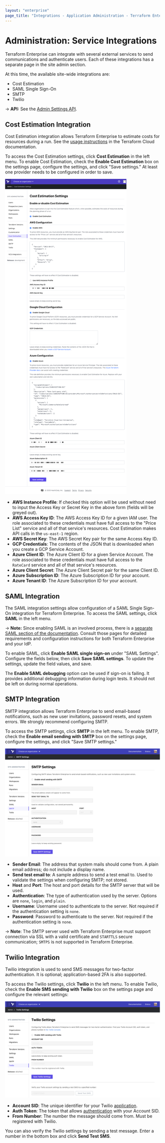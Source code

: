 ```yaml
---
layout: "enterprise"
page_title: "Integrations - Application Administration - Terraform Enterprise"
---
```


# Administration: Service Integrations

Terraform Enterprise can integrate with several external services to send communications and authenticate users. Each of these integrations has a separate page in the site admin section.

At this time, the available site-wide integrations are:

- Cost Estimation
- SAML Single Sign-On
- SMTP
- Twilio

-> **API:** See the [Admin Settings API](/docs/cloud/api/admin/settings.html).

## Cost Estimation Integration

Cost Estimation integration allows Terraform Enterprise to estimate costs for resources during a run. See the [usage instructions](/docs/cloud/cost-estimation/index.html) in the Terraform Cloud documentation.

To access the Cost Estimation settings, click **Cost Estimation** in the left menu. To enable Cost Estimation, check the **Enable Cost Estimation** box on the settings page, configure the settings, and click "Save settings." At least one provider needs to be configured in order to save.

![screenshot: the Cost Estimation admin page](./images/admin-cost-estimation.png)

* **AWS Instance Profile**: If checked this option will be used without need to input the Access Key or Secret Key in the above form (fields will be greyed out).
* **AWS Access Key ID**: The AWS Access Key ID for a given IAM user. The role associated to these credentials must have full access to the "Price List" service and all of that service's resources. Cost Estimation makes API calls in the `us-east-1` region.
* **AWS Secret Key**: The AWS Secret Key pair for the same Access Key ID.
* **GCP Credentials**: The contents of the JSON that is downloaded when you create a GCP Service Account.
* **Azure Client ID**: The Azure Client ID for a given Service Account. The role associated to these credentials must have full access to the `RateCard` service and all of that service's resources.
* **Azure Client Secret**: The Azure Client Secret pair for the same Client ID.
* **Azure Subscription ID**: The Azure Subscription ID for your account.
* **Azure Tenant ID**: The Azure Subscription ID for your account.

## SAML Integration

The SAML integration settings allow configuration of a SAML Single Sign-On integration for Terraform Enterprise. To access the SAML settings, click **SAML** in the left menu.

-> **Note:** Since enabling SAML is an involved process, there is a [separate SAML section of the documentation](../saml/index.html). Consult those pages for detailed requirements and configuration instructions for both Terraform Enterprise and your IdP.

To enable SAML, click **Enable SAML single sign-on** under "SAML Settings". Configure the fields below, then click **Save SAML settings**. To update the settings, update the field values, and save.

The **Enable SAML debugging** option can be used if sign-on is failing. It provides additional debugging information during login tests. It should not be left on during normal operations.

## SMTP Integration

SMTP integration allows Terraform Enterprise to send email-based notifications, such as new user invitations, password resets, and system errors. We strongly recommend configuring SMTP.

To access the SMTP settings, click **SMTP** in the left menu. To enable SMTP, check the **Enable email sending with SMTP** box on the settings page, configure the settings, and click "Save SMTP settings."

![screenshot: the SMTP admin page](./images/admin-smtp.png)

* **Sender Email**: The address that system mails should come from. A plain email address; do not include a display name.
* **Send test email to**: A sample address to send a test email to. Used to validate the settings when configuring SMTP; not stored.
* **Host** and **Port**: The host and port details for the SMTP server that will be used.
* **Authentication**: The type of authentication used by the server. Options are `none`, `login`, and `plain`.
* **Username**: Username used to authenticate to the server. Not required if the authentication setting is `none`.
* **Password**: Password to authenticate to the server. Not required if the authentication setting is `none`.

-> **Note**: The SMTP server used with Terraform Enterprise must support connection via SSL with a valid certificate and `STARTTLS` secure communication; `SMTPS` is not supported in Terraform Enterprise.

## Twilio Integration

Twilio integration is used to send SMS messages for two-factor authentication. It is optional; application-based 2FA is also supported.

To access the Twilio settings, click **Twilio** in the left menu. To enable Twilio, check the **Enable SMS sending with Twilio** box on the settings page and configure the relevant settings:

![screenshot: the Twilio admin page](./images/admin-twilio.png)

* **Account SID**: The unique identifier for your Twilio [application](https://www.twilio.com/docs/usage/api/applications).
* **Auth Token**: The token that allows [authentication](https://support.twilio.com/hc/en-us/articles/223136027-Auth-Tokens-and-How-to-Change-Them) with your Account SID.
* **From Number**: The number the message should come from. Must be registered with Twilio.

You can also verify the Twilio settings by sending a test message. Enter a number in the bottom box and click **Send Test SMS**.
